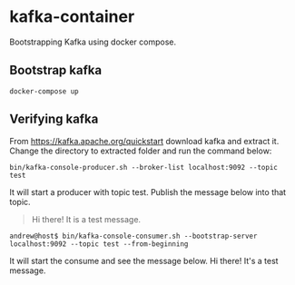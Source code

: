 # kafka-container

Bootstrapping Kafka using docker compose.

## Bootstrap kafka

```docker-compose up```

## Verifying kafka

From https://kafka.apache.org/quickstart download kafka and extract it. 
Change the directory to extracted folder and run the command below: 

```bin/kafka-console-producer.sh --broker-list localhost:9092 --topic test```

It will start a producer with topic test. Publish the message below into that topic. 

>Hi there!
>It is a test message.

```andrew@host$ bin/kafka-console-consumer.sh --bootstrap-server localhost:9092 --topic test --from-beginning```

It will start the consume and see the message below. 
Hi there!
It's a test message.